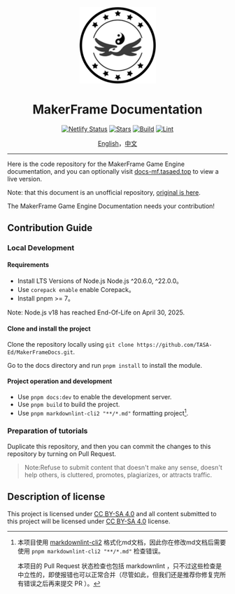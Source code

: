 <!-- markdownlint-disable -->
<p align="center">
    <a href="https://github.com/leamus/MakerFrame" target="_blank" rel="noopener noreferrer">
        <img width="175" src="https://raw.githubusercontent.com/TASA-Ed/MakerFrameDocs/refs/heads/main/docs/src/.vuepress/public/assets/image/logo.png" alt="MakerFrame" />
    </a>
</p>

<h1 align="center"><b>MakerFrame Documentation</b></h1>

<p align="center">
<a href="https://app.netlify.com/sites/jovial-sable-a4b76d/deploys"><img alt="Netlify Status" src="https://api.netlify.com/api/v1/badges/75983092-fde6-4c25-8f5f-6e0d7af010fe/deploy-status"/></a>
<a href="https://github.com/TASA-Ed/MakerFrameDocs/stargazers"><img alt="Stars" src="https://img.shields.io/github/stars/TASA-Ed/MakerFrameDocs?color=8ef6e4&style=flat"/></a>
<a href="https://github.com/TASA-Ed/MakerFrameDocs/actions/workflows/pr-check.yml"><img alt="Build" src="https://github.com/TASA-Ed/MakerFrameDocs/actions/workflows/pr-check.yml/badge.svg"/></a>
<a href="https://github.com/TASA-Ed/MakerFrameDocs/actions/workflows/pr-lint.yml"><img alt="Lint" src="https://github.com/TASA-Ed/MakerFrameDocs/actions/workflows/pr-lint.yml/badge.svg"/></a>
</p>

<p align="center">
<a href="README.md">English</a>，<a href="README_zh_CN.md">中文</a>
</p>

---

Here is the code repository for the MakerFrame Game Engine documentation, and you can optionally visit [docs-mf.tasaed.top](https://docs-mf.tasaed.top/) to view a live version.

Note: that this document is an unofficial repository, [original is here](https://github.com/leamus/MakerFrame).

The MakerFrame Game Engine Documentation needs your contribution!

## Contribution Guide

### Local Development

#### **Requirements**

- Install LTS Versions of Node.js Node.js ^20.6.0, ^22.0.0。
- Use `corepack enable` enable Corepack。
- Install pnpm >= 7。

Note: Node.js v18 has reached End-Of-Life on April 30, 2025.

#### **Clone and install the project**

Clone the repository locally using `git clone https://github.com/TASA-Ed/MakerFrameDocs.git`.

Go to the docs directory and run `pnpm install` to install the module.

#### **Project operation and development**

- Use `pnpm docs:dev` to enable the development server.
- Use `pnpm build` to build the project.
- Use `pnpm markdownlint-cli2 "**/*.md"` formatting project[^lint].

### Preparation of tutorials

Duplicate this repository, and then you can commit the changes to this repository by turning on Pull Request.

> Note:Refuse to submit content that doesn't make any sense, doesn't help others, is cluttered, promotes, plagiarizes, or attracts traffic.

## Description of license

This project is licensed under [CC BY-SA 4.0](https://creativecommons.org/licenses/by-sa/4.0/) and all content submitted to this project will be licensed under [CC BY-SA 4.0](https://creativecommons.org/licenses/by-sa/4.0/) license.

[^lint]: 本项目使用 [markdownlint-cli2](https://www.npmjs.com/package/markdownlint-cli2) 格式化md文档，因此你在修改md文档后需要使用 `pnpm markdownlint-cli2 "**/*.md"` 检查错误。

    本项目的 Pull Request 状态检查也包括 markdownlint ，只不过这些检查是中立性的，即使报错也可以正常合并（尽管如此，但我们还是推荐你修复完所有错误之后再来提交 PR ）。
